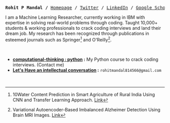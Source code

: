 
  
  <p><pre align="center">
<strong>Rohit P Mandal /</strong> <a href="https://xiaowuc2.vercel.app">​Homepage​</a> / <a href="https://twitter.com/xiaowuc2">Twitter</a> / <a href="https://linkedin.com/in/xiaowuc2">​LinkedIn​</a> / <a href="https://scholar.google.com/citations?user=iHd8-ZkAAAAJ&hl=en">​Google Scholar​</a> / <a href="https://leetcode.com/xiaowuc2">​LeetCode​</a> / <a href="https://www.youtube.com/channel/UCX7oe66V8zyFpAJyMfPL9VA">​YouTube​</a></pre></p>

I am a Machine Learning Researcher, currently working in IBM with expertise in solving real-world problems through coding. Taught 10,000+ students & working professionals to crack coding interviews and land their dream job. My research has been recognized through publications in esteemed journals such as Springer[^1] and O'Reilly[^2]. 

<br>

- **[computational-thinking : python]([https://xiaowuc2.vercel.app/posts/computational-thinking-python](https://qxresearch.github.io/python/)) :** My Python course to crack coding interviews. (Contact me)
- **[Let's Have an intellectual conversation](https://www.linkedin.com/in/xiaowuc2/) :** `rohitmandal814566@gmail.com`

<br>

[^1]: 10Water Content Prediction in Smart Agriculture of Rural India Using CNN and Transfer Learning Approach. [Link](https://www.oreilly.com/library/view/intelligent-decision-support/9781119896432/c10.xhtml)
[^2]: Variational Autoencoder-Based Imbalanced Alzheimer Detection Using Brain MRI Images. [Link](https://link.springer.com/chapter/10.1007/978-981-19-1657-1_14)

